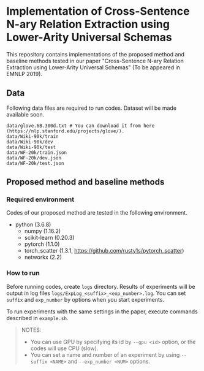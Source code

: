 # Implementation of Cross-Sentence N-ary Relation Extraction using Lower-Arity Universal Schemas

This repository contains implementations of the proposed method and baseline methods tested in our paper "Cross-Sentence N-ary Relation Extraction using Lower-Arity Universal Schemas" (To be appeared in EMNLP 2019).

## Data

Following data files are required to run codes. Dataset will be made available soon.

```
data/glove.6B.300d.txt # You can download it from here (https://nlp.stanford.edu/projects/glove/).
data/Wiki-90k/train
data/Wiki-90k/dev
data/Wiki-90k/test
data/WF-20k/train.json
data/WF-20k/dev.json
data/WF-20k/test.json
```

## Proposed method and baseline methods

### Required environment

Codes of our proposed method are tested in the following environment.


* python (3.6.8)
  * numpy (1.16.2)
  * scikit-learn (0.20.3)
  * pytorch (1.1.0)
  * torch_scatter (1.3.1, https://github.com/rusty1s/pytorch_scatter)
  * networkx (2.2)

### How to run

Before running codes, create `logs` directory. Results of experiments will be output in log files `logs/ExpLog_<suffix>_<exp_number>.log`. You can set `suffix` and `exp_number` by options when you start experiments.

To run experiments with the same settings in the paper, execute commands described in `example.sh`.

> NOTES:
>
> * You can use GPU by specifying its id by `--gpu <id>` option, or the codes will use CPU (slow).
> * You can set a name and number of an experiment by using `--suffix <NAME>` and `--exp_number <NUM>` options.
